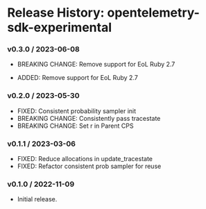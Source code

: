 # Release History: opentelemetry-sdk-experimental

### v0.3.0 / 2023-06-08

* BREAKING CHANGE: Remove support for EoL Ruby 2.7 

* ADDED: Remove support for EoL Ruby 2.7 

### v0.2.0 / 2023-05-30

* FIXED: Consistent probability sampler init 
* BREAKING CHANGE: Consistently pass tracestate 
* BREAKING CHANGE: Set r in Parent CPS 

### v0.1.1 / 2023-03-06

* FIXED: Reduce allocations in update_tracestate 
* FIXED: Refactor consistent prob sampler for reuse 

### v0.1.0 / 2022-11-09

* Initial release.

